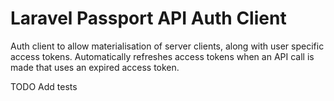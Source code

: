 # Laravel Passport API Auth Client
Auth client to allow materialisation of server clients, along with user specific access tokens. Automatically refreshes access tokens when an API call is made that uses an expired access token. 

TODO Add tests
